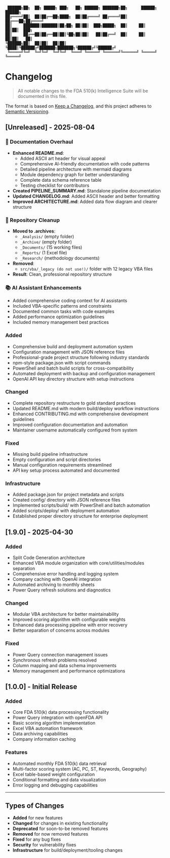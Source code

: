 ```
 ██████╗██╗  ██╗ █████╗ ███╗   ██╗ ██████╗ ███████╗██╗      ██████╗  ██████╗ 
██╔════╝██║  ██║██╔══██╗████╗  ██║██╔════╝ ██╔════╝██║     ██╔═══██╗██╔════╝ 
██║     ███████║███████║██╔██╗ ██║██║  ███╗█████╗  ██║     ██║   ██║██║  ███╗
██║     ██╔══██║██╔══██║██║╚██╗██║██║   ██║██╔══╝  ██║     ██║   ██║██║   ██║
╚██████╗██║  ██║██║  ██║██║ ╚████║╚██████╔╝███████╗███████╗╚██████╔╝╚██████╔╝
 ╚═════╝╚═╝  ╚═╝╚═╝  ╚═╝╚═╝  ╚═══╝ ╚═════╝ ╚══════╝╚══════╝ ╚═════╝  ╚═════╝ 
```

# Changelog

> All notable changes to the FDA 510(k) Intelligence Suite will be documented in this file.

The format is based on [Keep a Changelog](https://keepachangelog.com/en/1.0.0/),
and this project adheres to [Semantic Versioning](https://semver.org/spec/v2.0.0.html).

## [Unreleased] - 2025-08-04

### 🎨 Documentation Overhaul
- **Enhanced README.md**: 
  - Added ASCII art header for visual appeal
  - Comprehensive AI-friendly documentation with code patterns
  - Detailed pipeline architecture with mermaid diagrams
  - Module dependency graph for better understanding
  - Complete data schema reference table
  - Testing checklist for contributors
- **Created PIPELINE_SUMMARY.md**: Standalone pipeline documentation
- **Updated CHANGELOG.md**: Added ASCII header and better formatting
- **Improved ARCHITECTURE.md**: Added data flow diagram and clearer structure

### 🧹 Repository Cleanup
- **Moved to .archives**:
  - `_Analysis/` (empty folder)
  - `_Archive/` (empty folder) 
  - `_Documents/` (15 working files)
  - `_Reports/` (1 Excel file)
  - `_Research/` (methodology documents)
- **Removed**:
  - `src/vba/_legacy (do not use!)/` folder with 12 legacy VBA files
- **Result**: Clean, professional repository structure

### 📚 AI Assistant Enhancements
- Added comprehensive coding context for AI assistants
- Included VBA-specific patterns and constraints
- Documented common tasks with code examples
- Added performance optimization guidelines
- Included memory management best practices

### Added
- Comprehensive build and deployment automation system
- Configuration management with JSON reference files
- Professional-grade project structure following industry standards
- npm-style package.json with script commands
- PowerShell and batch build scripts for cross-compatibility
- Automated deployment with backup and configuration management
- OpenAI API key directory structure with setup instructions

### Changed
- Complete repository restructure to gold standard practices
- Updated README.md with modern build/deploy workflow instructions
- Enhanced CONTRIBUTING.md with comprehensive development guidelines
- Improved configuration documentation and automation
- Maintainer username automatically configured from system

### Fixed
- Missing build pipeline infrastructure
- Empty configuration and script directories
- Manual configuration requirements streamlined
- API key setup process automated and documented

### Infrastructure
- Added package.json for project metadata and scripts
- Created config/ directory with JSON reference files
- Implemented scripts/build/ with PowerShell and batch automation
- Added scripts/deploy/ with deployment automation
- Established proper directory structure for enterprise deployment

## [1.9.0] - 2025-04-30

### Added
- Split Code Generation architecture
- Enhanced VBA module organization with core/utilities/modules separation
- Comprehensive error handling and logging system
- Company caching with OpenAI integration
- Automated archiving to monthly sheets
- Power Query refresh solutions and diagnostics

### Changed
- Modular VBA architecture for better maintainability
- Improved scoring algorithm with configurable weights
- Enhanced data processing pipeline with error recovery
- Better separation of concerns across modules

### Fixed
- Power Query connection management issues
- Synchronous refresh problems resolved
- Column mapping and data schema improvements
- Memory management and performance optimizations

## [1.0.0] - Initial Release

### Added
- Core FDA 510(k) data processing functionality
- Power Query integration with openFDA API
- Basic scoring algorithm implementation
- Excel VBA automation framework
- Data archiving capabilities
- Company information caching

### Features
- Automated monthly FDA 510(k) data retrieval
- Multi-factor scoring system (AC, PC, ST, Keywords, Geography)
- Excel table-based weight configuration
- Conditional formatting and data visualization
- Error logging and debugging capabilities

---

## Types of Changes
- **Added** for new features
- **Changed** for changes in existing functionality  
- **Deprecated** for soon-to-be removed features
- **Removed** for now removed features
- **Fixed** for any bug fixes
- **Security** for vulnerability fixes
- **Infrastructure** for build/deployment/tooling changes